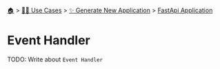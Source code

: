 <!--startTocHeader-->
[🏠](../../../README.md) > [👷🏽 Use Cases](../../README.md) > [✨ Generate New Application](../README.md) > [FastApi Application](README.md)
# Event Handler
<!--endTocHeader-->
TODO: Write about `Event Handler`
<!--startTocSubTopic-->
<!--endTocSubTopic-->